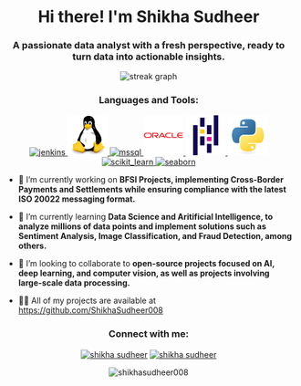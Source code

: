 <h1 align="center">Hi there! I'm Shikha Sudheer</h1>
<h3 align="center">A passionate data analyst with a fresh perspective, ready to turn data into actionable insights.</h3>

<div align="center">
  <img src="https://streak-stats.demolab.com?user=shikhasudheer008&locale=en&mode=daily&theme=dark&hide_border=false&border_radius=5&order=3" height="220" alt="streak graph"  />
</div>


<h3 align="center">Languages and Tools:</h3>
<p align="center"> <a href="https://www.jenkins.io" target="_blank" rel="noreferrer"> <img src="https://www.vectorlogo.zone/logos/jenkins/jenkins-icon.svg" alt="jenkins" width="70" height="70"/> </a> <a href="https://www.linux.org/" target="_blank" rel="noreferrer"> <img src="https://raw.githubusercontent.com/devicons/devicon/master/icons/linux/linux-original.svg" alt="linux" width="70" height="70"/> </a> <a href="https://www.microsoft.com/en-us/sql-server" target="_blank" rel="noreferrer"> <img src="https://www.svgrepo.com/show/303229/microsoft-sql-server-logo.svg" alt="mssql" width="70" height="70"/> </a> <a href="https://www.oracle.com/" target="_blank" rel="noreferrer"> <img src="https://raw.githubusercontent.com/devicons/devicon/master/icons/oracle/oracle-original.svg" alt="oracle" width="70" height="70"/> </a> <a href="https://pandas.pydata.org/" target="_blank" rel="noreferrer"> <img src="https://raw.githubusercontent.com/devicons/devicon/2ae2a900d2f041da66e950e4d48052658d850630/icons/pandas/pandas-original.svg" alt="pandas" width="70" height="70"/> </a> <a href="https://www.python.org" target="_blank" rel="noreferrer"> <img src="https://raw.githubusercontent.com/devicons/devicon/master/icons/python/python-original.svg" alt="python" width="70" height="70"/> </a> <a href="https://scikit-learn.org/" target="_blank" rel="noreferrer"> <img src="https://upload.wikimedia.org/wikipedia/commons/0/05/Scikit_learn_logo_small.svg" alt="scikit_learn" width="70" height="70"/> </a> <a href="https://seaborn.pydata.org/" target="_blank" rel="noreferrer"> <img src="https://seaborn.pydata.org/_images/logo-mark-lightbg.svg" alt="seaborn" width="70" height="70"/> </a> </p>


- 🔭 I’m currently working on **BFSI Projects, implementing Cross-Border Payments and Settlements while ensuring compliance with the latest ISO 20022 messaging format.**

- 🌱 I’m currently learning **Data Science and Aritificial Intelligence, to analyze millions of data points and implement solutions such as Sentiment Analysis, Image Classification, and Fraud Detection, among others.**

- 👯 I’m looking to collaborate to **open-source projects focused on AI, deep learning, and computer vision, as well as projects involving large-scale data processing.**

- 👨‍💻 All of my projects are available at https://github.com/ShikhaSudheer008

<h3 align="center">Connect with me:</h3>
<p align="center">
<a href="https://www.linkedin.com/in/shikha-sudheer-217a6b1b2/" target="blank"><img align="center" src="https://img.shields.io/static/v1?message=LinkedIn&logo=linkedin&label=&color=0077B5&logoColor=white&labelColor=&style=for-the-badge" alt="shikha sudheer" height="50" width="180" /></a>
<a href="shikhasudheerofficial@gmail.com" target="blank"><img align="center" src="https://img.shields.io/static/v1?message=Gmail&logo=gmail&label=&color=D14836&logoColor=white&labelColor=&style=for-the-badge" alt="shikha sudheer" height="50" width="140" /></a>
</p>

<p align="center"> <img src="https://komarev.com/ghpvc/?username=shikhasudheer&label=Profile%20views&color=0e75b6&style=flat" alt="shikhasudheer008" /> </p>




